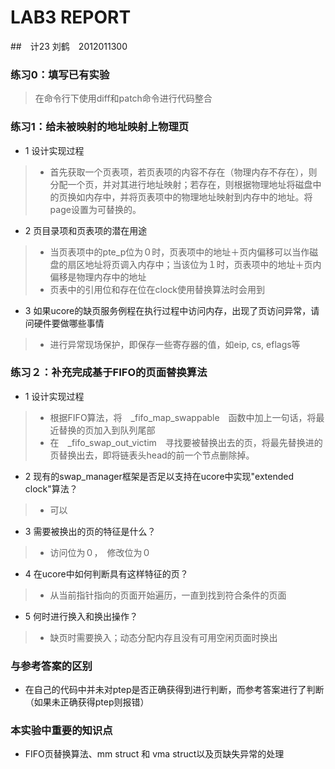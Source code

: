 # LAB3 REPORT
##　计23 刘鹤　2012011300

### 练习0：填写已有实验
> 在命令行下使用diff和patch命令进行代码整合


### 练习1：给未被映射的地址映射上物理页

- 1 设计实现过程
> * 首先获取一个页表项，若页表项的内容不存在（物理内存不存在），则分配一个页，并对其进行地址映射；若存在，则根据物理地址将磁盘中的页换如内存中，并将页表项中的物理地址映射到内存中的地址。将page设置为可替换的。

- 2 页目录项和页表项的潜在用途
> * 当页表项中的pte_p位为０时，页表项中的地址＋页内偏移可以当作磁盘的扇区地址将页调入内存中；当该位为１时，页表项中的地址＋页内偏移是物理内存中的地址
> * 页表中的引用位和存在位在clock使用替换算法时会用到

- 3 如果ucore的缺页服务例程在执行过程中访问内存，出现了页访问异常，请问硬件要做哪些事情
> * 进行异常现场保护，即保存一些寄存器的值，如eip, cs, eflags等


### 练习２：补充完成基于FIFO的页面替换算法

- 1 设计实现过程
> * 根据FIFO算法，将　_fifo_map_swappable　函数中加上一句话，将最近替换的页加入到队列尾部
> * 在　_fifo_swap_out_victim　寻找要被替换出去的页，将最先替换进的页替换出去，即将链表头head的前一个节点删除掉。

- 2 现有的swap_manager框架是否足以支持在ucore中实现"extended clock"算法？
> * 可以

- 3 需要被换出的页的特征是什么？
> * 访问位为０，　修改位为０

- 4 在ucore中如何判断具有这样特征的页？
> * 从当前指针指向的页面开始遍历，一直到找到符合条件的页面

- 5 何时进行换入和换出操作？
> * 缺页时需要换入；动态分配内存且没有可用空闲页面时换出

### 与参考答案的区别
- 在自己的代码中并未对ptep是否正确获得到进行判断，而参考答案进行了判断（如果未正确获得ptep则报错）

### 本实验中重要的知识点
- FIFO页替换算法、mm struct 和 vma struct以及页缺失异常的处理
